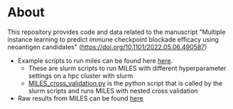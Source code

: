 
# About

This repository provides code and data related to the manuscript "Multiple instance learning to predict immune checkpoint blockade efficacy using neoantigen candidates" (https://doi.org/10.1101/2022.05.06.490587)

*  Example scripts to run miles can be found here [here](data_for_publication/running_MILES).
    * These are slurm scripts to run MILES with different hyperparameter settings on a hpc cluster with slurm  
    * [MILES_cross_validation.py](running_MILES\MILES_cross_validation.py) is the python script that is called by the slurm scripts and runs MILES with nested cross validation  
*  Raw results from MILES can be found  [here](data_for_publication/MILES_results)

